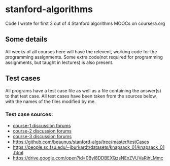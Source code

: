 # stanford-algorithms
Code I wrote for first 3 out of 4 Stanford algorithms MOOCs on coursera.org

## Some details
All weeks of all courses here will have the relevent, working code for the programming assignments.
Some extra code(not required for programming assignments, but taught in lectures) is also present.

## Test cases
All programs have a test case file as well as a file containing the answer(s) to that test case.
All test cases have been taken from the sources below, with the names of the files modified by me.

### Test case sources:
* [course-1 discussion forums](https://www.coursera.org/learn/algorithms-divide-conquer/discussions)
* [course-2 discussion forums](https://www.coursera.org/learn/algorithms-graphs-data-structures/discussions)
* [course-3 discussion forums](https://www.coursera.org/learn/algorithms-greedy/discussions)
* https://github.com/beaunus/stanford-algs/tree/master/testCases
* https://people.sc.fsu.edu/~jburkardt/datasets/knapsack_01/knapsack_01.html
* https://drive.google.com/open?id=0Byl8DDBEXQzsNExZVUVaRjhLMmc
